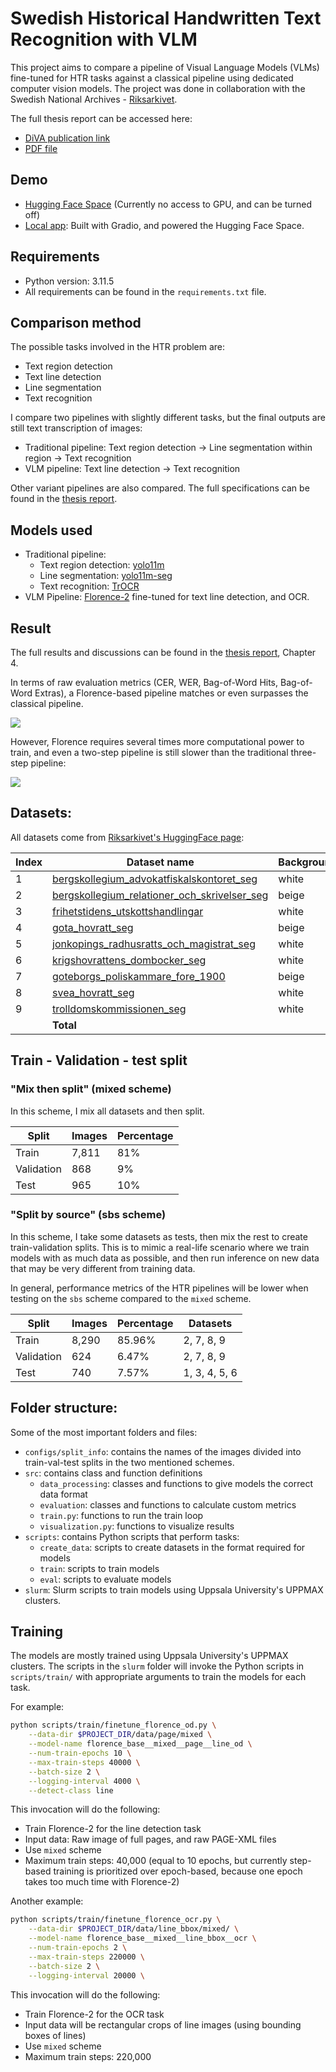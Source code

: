 # Swedish Historical Handwritten Text Recognition with VLM

This project aims to compare a pipeline of Visual Language Models (VLMs) fine-tuned for HTR tasks against a classical pipeline using dedicated computer vision models. The project was done in collaboration with the Swedish National Archives - [Riksarkivet](https://huggingface.co/Riksarkivet).

The full thesis report can be accessed here:
- [DiVA publication link](https://uu.diva-portal.org/smash/record.jsf?pid=diva2%3A1969262&dswid=-2039)
- [PDF file](./report/thesis-report.pdf)


## Demo
- [Hugging Face Space](https://huggingface.co/spaces/nazounoryuu/vlm-htr) (Currently no access to GPU, and can be turned off)
- [Local app](https://github.com/hoanghapham/vlm-htr-app): Built with Gradio, and powered the Hugging Face Space.

## Requirements

- Python version: 3.11.5
- All requirements can be found in the `requirements.txt` file.

## Comparison method

The possible tasks involved in the HTR problem are:
- Text region detection
- Text line detection
- Line segmentation
- Text recognition

I compare two pipelines with slightly different tasks, but the final outputs are still text transcription of images:
- Traditional pipeline: Text region detection -> Line segmentation within region -> Text recognition
- VLM pipeline: Text line detection -> Text recognition

Other variant pipelines are also compared. The full specifications can be found in the [thesis report](./report/thesis-report.pdf).


## Models used
- Traditional pipeline:
    - Text region detection: [yolo11m](https://docs.ultralytics.com/models/yolo11)
    - Line segmentation: [yolo11m-seg](https://docs.ultralytics.com/models/yolo11)
    - Text recognition: [TrOCR](https://huggingface.co/microsoft/trocr-base-handwritten)
- VLM Pipeline: [Florence-2](https://huggingface.co/microsoft/Florence-2-base-ft) fine-tuned for text line detection, and OCR.

## Result

The full results and discussions can be found in the [thesis report](./report/thesis-report.pdf), Chapter 4.

In terms of raw evaluation metrics (CER, WER, Bag-of-Word Hits, Bag-of-Word Extras), a Florence-based pipeline matches or even surpasses the classical pipeline. 

![](./report/compare_florence_traditional.png)

However, Florence requires several times more computational power to train, and even a two-step pipeline is still slower than the traditional three-step pipeline:

![](./report/inf_time_hist.png)

## Datasets:

All datasets come from [Riksarkivet's HuggingFace page](https://huggingface.co/Riksarkivet):


| **Index** | **Dataset name**                                           | **Background** | **Images** |
|-----------|------------------------------------------------------------|----------------|------------|
| 1         | [bergskollegium_advokatfiskalskontoret_seg](https://huggingface.co/datasets/Riksarkivet/bergskollegium_advokatfiskalskontoret_seg)                 | white          | 53         |
| 2         | [bergskollegium_relationer_och_skrivelser_seg](https://huggingface.co/datasets/Riksarkivet/bergskollegium_relationer_och_skrivelser_seg)              | beige          | 1,497      |
| 3         | [frihetstidens_utskottshandlingar](https://huggingface.co/datasets/Riksarkivet/frihetstidens_utskottshandlingar)                          | white          | 243        |
| 4         | [gota_hovratt_seg](https://huggingface.co/datasets/Riksarkivet/gota_hovratt_seg)                                          | beige          | 51         |
| 5         | [jonkopings_radhusratts_och_magistrat_seg](https://huggingface.co/datasets/Riksarkivet/jonkopings_radhusratts_och_magistrat_seg)                 | white          | 39         |
| 6         | [krigshovrattens_dombocker_seg](https://huggingface.co/datasets/Riksarkivet/krigshovrattens_dombocker_seg)                             | white          | 344        |
| 7         | [goteborgs_poliskammare_fore_1900](https://huggingface.co/datasets/Riksarkivet/goteborgs_poliskammare_fore_1900)                          | beige          | 5,408      |
| 8         | [svea_hovratt_seg](https://huggingface.co/datasets/Riksarkivet/svea_hovratt_seg)                                          | white          | 1,243      |
| 9         | [trolldomskommissionen_seg](https://huggingface.co/datasets/Riksarkivet/trolldomskommissionen_seg)                                 | white          | 766        |
|           | **Total**                                                 |                | **9,644**  |


## Train - Validation - test split

### "Mix then split" (**mixed** scheme)
In this scheme, I mix all datasets and then split.

| **Split**    | **Images** | **Percentage** |
|--------------|------------|----------------|
| Train        | 7,811      | 81%            |
| Validation   | 868        | 9%             |
| Test         | 965        | 10%            |



### "Split by source" (**sbs** scheme)
In this scheme, I take some datasets as tests, then mix the rest to create train-validation splits. This is to mimic a real-life scenario where we train models with as much data as possible, and then run inference on new data that may be very different from training data.

In general, performance metrics of the HTR pipelines will be lower when testing on the `sbs` scheme compared to the `mixed` scheme.

| **Split**    | **Images** | **Percentage** | **Datasets**     |
|--------------|------------|----------------|------------------|
| Train        | 8,290      | 85.96%         | 2, 7, 8, 9        |
| Validation   | 624        | 6.47%          | 2, 7, 8, 9        |
| Test         | 740        | 7.57%          | 1, 3, 4, 5, 6     |



## Folder structure:

Some of the most important folders and files:

- `configs/split_info`: contains the names of the images divided into train-val-test splits in the two mentioned schemes.
- `src`: contains class and function definitions
    - `data_processing`: classes and functions to give models the correct data format
    - `evaluation`: classes and functions to calculate custom metrics
    - `train.py`: functions to run the train loop
    - `visualization.py`: functions to visualize results
- `scripts`: contains Python scripts that perform tasks:
    - `create_data`: scripts to create datasets in the format required for models
    - `train`: scripts to train models
    - `eval`: scripts to evaluate models
- `slurm`: Slurm scripts to train models using Uppsala University's UPPMAX clusters.


## Training 

The models are mostly trained using Uppsala University's UPPMAX clusters. The scripts in the `slurm` folder will invoke the Python scripts in `scripts/train/` with appropriate arguments to train the models for each task.

For example:

```bash
python scripts/train/finetune_florence_od.py \
    --data-dir $PROJECT_DIR/data/page/mixed \
    --model-name florence_base__mixed__page__line_od \
    --num-train-epochs 10 \
    --max-train-steps 40000 \
    --batch-size 2 \
    --logging-interval 4000 \
    --detect-class line
```

This invocation will do the following:
- Train Florence-2 for the line detection task
- Input data: Raw image of full pages, and raw PAGE-XML files
- Use `mixed` scheme
- Maximum train steps: 40,000 (equal to 10 epochs, but currently step-based training is prioritized over epoch-based, because one epoch takes too much time with Florence-2)

Another example:

```bash
python scripts/train/finetune_florence_ocr.py \
    --data-dir $PROJECT_DIR/data/line_bbox/mixed/ \
    --model-name florence_base__mixed__line_bbox__ocr \
    --num-train-epochs 2 \
    --max-train-steps 220000 \
    --batch-size 2 \
    --logging-interval 20000 \
```

This invocation will do the following:
- Train Florence-2 for the OCR task
- Input data will be rectangular crops of line images (using bounding boxes of lines)
- Use `mixed` scheme
- Maximum train steps: 220,000